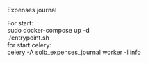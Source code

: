 Expenses journal  
  
For start:  
sudo docker-compose up -d  
./entrypoint.sh  
for start celery:  
celery -A solb_expenses_journal worker -l info
